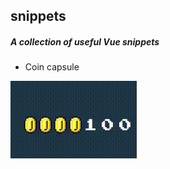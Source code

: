 ## snippets

##### A collection of useful Vue snippets

- Coin capsule

![coin capsule](./assets/img/coin-capsule.gif "coin capsule")

